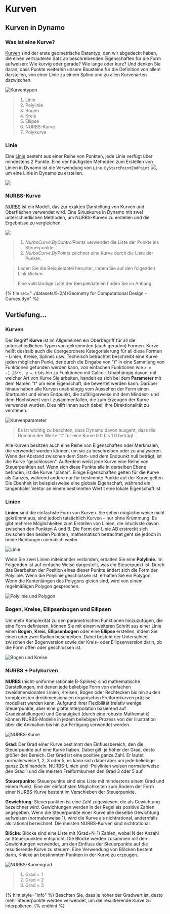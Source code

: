# Kurven

## Kurven in Dynamo

### Was ist eine Kurve?

[Kurven](5-4\_curves.md#curve) sind der erste geometrische Datentyp, den wir abgedeckt haben, die einen vertrauteren Satz an beschreibenden Eigenschaften für die Form aufweisen: Wie kurvig oder gerade? Wie lange oder kurz? Und denken Sie daran, dass Punkte weiterhin unsere Bausteine für die Definition von allem darstellen, von einer Linie zu einem Spline und zu allen Kurvenarten dazwischen.

![Kurventypen](../images/5-2/4/CurveTypes.jpg)

> 1. Linie
> 2. Polylinie
> 3. Bogen
> 4. Kreis
> 5. Ellipse
> 6. NURBS-Kurve
> 7. Polykurve

### Linie

Eine [Linie](5-4\_curves.md#lines) besteht aus einer Reihe von Punkten, jede Linie verfügt über mindestens 2 Punkte. Eine der häufigsten Methoden zum Erstellen von Linien in Dynamo ist die Verwendung von `Line.ByStartPointEndPoint` ![](./images/5-2/4/Linebystartpointendpoint.jpg), um eine Linie in Dynamo zu erstellen.

![](../images/5-2/4/curves-linebystartpointendpoint.jpg)

### NURBS-Kurve

[NURBS](5-4\_curves.md#nurbs-+-polycurves) ist ein Modell, das zur exakten Darstellung von Kurven und Oberflächen verwendet wird. Eine Sinuskurve in Dynamo mit zwei unterschiedlichen Methoden, um NURBS-Kurven zu erstellen und die Ergebnisse zu vergleichen.

![](../images/5-2/4/curves-NurbsCurves.jpg)

> 1. _NurbsCurve.ByControlPoints_ verwendet die Liste der Punkte als Steuerpunkte.
> 2. _NurbsCurve.ByPoints_ zeichnet eine Kurve durch die Liste der Punkte.

> Laden Sie die Beispieldatei herunter, indem Sie auf den folgenden Link klicken.
>
> Eine vollständige Liste der Beispieldateien finden Sie im Anhang.

{% file src="../datasets/5-2/4/Geometry for Computational Design - Curves.dyn" %}

## Vertiefung...

### Kurven

Der Begriff **Kurve** ist im Allgemeinen ein Oberbegriff für all die unterschiedlichen Typen von gekrümmten (auch geraden) Formen. Kurve heißt deshalb auch die übergeordnete Kategorisierung für all diese Formen – Linien, Kreise, Splines usw. Technisch betrachtet beschreibt eine Kurve jeden möglichen Punkt, der durch die Eingabe von "t" in eine Sammlung von Funktionen gefunden werden kann, von einfachen Funktionen wie `x = -1.26*t, y = t` bis hin zu Funktionen mit Calculi. Unabhängig davon, mit welcher Art von Kurve Sie arbeiten, handelt es sich bei dem **Parameter** mit dem Namen "t" um eine Eigenschaft, die bewertet werden kann. Darüber hinaus haben alle Kurven unabhängig vom Aussehen der Form einen Startpunkt und einen Endpunkt, die zufälligerweise mit dem Mindest- und dem Höchstwert von t zusammenfallen, die zum Erzeugen der Kurve verwendet wurden. Dies hilft Ihnen auch dabei, ihre Direktionalität zu verstehen.

![Kurvenparameter](../images/5-2/4/CurveParameter.jpg)

> Es ist wichtig zu beachten, dass Dynamo davon ausgeht, dass die Domäne der Werte "t" für eine Kurve 0.0 bis 1.0 beträgt.

Alle Kurven besitzen auch eine Reihe von Eigenschaften oder Merkmalen, die verwendet werden können, um sie zu beschreiben oder zu analysieren. Wenn der Abstand zwischen dem Start- und dem Endpunkt null beträgt, ist die Kurve "geschlossen". Außerdem weist jede Kurve eine Reihe von Steuerpunkten auf. Wenn sich diese Punkte alle in derselben Ebene befinden, ist die Kurve "planar". Einige Eigenschaften gelten für die Kurve als Ganzes, während andere nur für bestimmte Punkte auf der Kurve gelten. Die Ebenheit ist beispielsweise eine globale Eigenschaft, während ein tangentialer Vektor an einem bestimmten Wert t eine lokale Eigenschaft ist.

### Linien

**Linien** sind die einfachste Form von Kurven. Sie sehen möglicherweise nicht gekrümmt aus, sind jedoch tatsächlich Kurven – nur ohne Krümmung. Es gibt mehrere Möglichkeiten zum Erstellen von Linien, die intuitivste davon zwischen den Punkten A und B. Die Form der Linie AB erstreckt sich zwischen den beiden Punkten, mathematisch betrachtet geht sie jedoch in beide Richtungen unendlich weiter.

![Linie](../images/5-2/4/Line.jpg)

Wenn Sie zwei Linien miteinander verbinden, erhalten Sie eine **Polylinie**. Im Folgenden ist auf einfache Weise dargestellt, was ein Steuerpunkt ist. Durch das Bearbeiten der Position eines dieser Punkte ändert sich die Form der Polylinie. Wenn die Polylinie geschlossen ist, erhalten Sie ein Polygon. Wenn die Kantenlängen des Polygons gleich sind, wird von einem regelmäßigen Polygon gesprochen.

![Polylinie und Polygon](../images/5-2/4/Polyline.jpg)

### Bogen, Kreise, Ellipsenbogen und Ellipsen

Um mehr Komplexität zu den parametrischen Funktionen hinzuzufügen, die eine Form definieren, können Sie mit einem weiteren Schritt aus einer Linie einen **Bogen**, **Kreis**, **Ellipsenbogen** oder eine **Ellipse** erstellen, indem Sie einen oder zwei Radien beschreiben. Dabei besteht der Unterschied zwischen der Bogenversion sowie der Kreis- oder Ellipsenversion darin, ob die Form offen oder geschlossen ist.

![Bogen und Kreise](../images/5-2/4/Arcs+Circles.jpg)

### NURBS + Polykurven

**NURBS** (nicht-uniforme rationale B-Splines) sind mathematische Darstellungen, mit denen jede beliebige Form von einfachen zweidimensionalen Linien, Kreisen, Bogen oder Rechtecken bis hin zu den komplexesten dreidimensionalen organischen Freiformkurven präzise modelliert werden kann. Aufgrund ihrer Flexibilität (relativ wenige Steuerpunkte, aber eine glatte Interpolation basierend auf Gradeinstellungen) und Genauigkeit (durch eine robuste Mathematik) können NURBS-Modelle in jedem beliebigen Prozess von der Illustration über die Animation bis hin zur Fertigung verwendet werden.

![NURBS-Kurve](../images/5-2/4/NURBScurve.jpg)

**Grad**: Der Grad einer Kurve bestimmt den Einflussbereich, den die Steuerpunkte auf eine Kurve haben. Dabei gilt: je höher der Grad, desto größer der Bereich. Der Grad ist eine positive ganze Zahl. Er lautet normalerweise 1, 2, 3 oder 5, es kann sich dabei aber um jede beliebige ganze Zahl handeln. NURBS-Linien und -Polylinien weisen normalerweise den Grad 1 und die meisten Freiformkurven den Grad 3 oder 5 auf.

**Steuerpunkte**: Steuerpunkte sind eine Liste mit mindestens einem Grad und einem Punkt. Eine der einfachsten Möglichkeiten zum Ändern der Form einer NURBS-Kurve besteht im Verschieben der Steuerpunkte.

**Gewichtung**: Steuerpunkten ist eine Zahl zugewiesen, die als Gewichtung bezeichnet wird. Gewichtungen werden in der Regel als positive Zahlen angegeben. Wenn die Steuerpunkte einer Kurve alle dieselbe Gewichtung aufweisen (normalerweise 1), wird die Kurve als nichtrational, andernfalls als rational bezeichnet. Die meisten NURBS-Kurven sind nichtrational.

**Blöcke**: Blöcke sind eine Liste mit (Grad+N-1) Zahlen, wobei N der Anzahl an Steuerpunkten entspricht. Die Blöcke werden zusammen mit den Gewichtungen verwendet, um den Einfluss der Steuerpunkte auf die resultierende Kurve zu steuern. Eine Verwendung von Blöcken besteht darin, Knicke an bestimmten Punkten in der Kurve zu erzeugen.

![NURBS-Kurvengrad](../images/5-2/4/NURBScurve\_Degree.jpg)

> 1. Grad = 1
> 2. Grad = 2
> 3. Grad = 3

{% hint style="info" %} Beachten Sie, dass je höher der Gradwert ist, desto mehr Steuerpunkte werden verwendet, um die resultierende Kurve zu interpolieren. {% endhint %}
